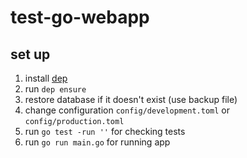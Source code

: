 # test-go-webapp

## set up

1. install [dep](https://golang.github.io/dep/docs/introduction.html)
2. run `dep ensure`
3. restore database if it doesn't exist (use backup file)
4. change configuration `config/development.toml` or `config/production.toml`
5. run `go test -run ''` for checking tests
6. run `go run main.go` for running app
